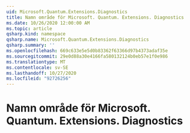 ```yaml
---
uid: Microsoft.Quantum.Extensions.Diagnostics
title: Namn område för Microsoft. Quantum. Extensions. Diagnostics
ms.date: 10/26/2020 12:00:00 AM
ms.topic: article
qsharp.kind: namespace
qsharp.name: Microsoft.Quantum.Extensions.Diagnostics
qsharp.summary: ''
ms.openlocfilehash: 669c633e5e5d0b83362f63366d97b4373adaf35e
ms.sourcegitcommit: 29e0d88a30e4166fa580132124b0eb57e1f0e986
ms.translationtype: MT
ms.contentlocale: sv-SE
ms.lasthandoff: 10/27/2020
ms.locfileid: "92726256"
---
```

# <a name="microsoftquantumextensionsdiagnostics-namespace"></a>Namn område för Microsoft. Quantum. Extensions. Diagnostics



